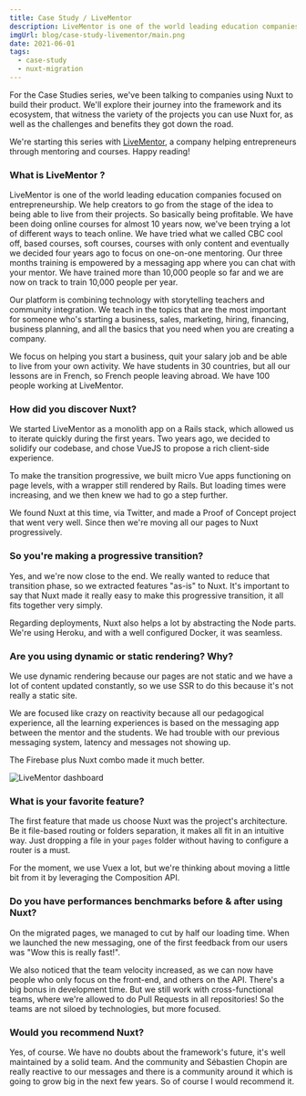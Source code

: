 ```yaml
---
title: Case Study / LiveMentor
description: LiveMentor is one of the world leading education companies focused on entrepreneurship. They decided to migrate their existing front-end to Nuxt. We met with Romain and Alexandre to talk about their journey.
imgUrl: blog/case-study-livementor/main.png
date: 2021-06-01
tags:
  - case-study
  - nuxt-migration
---
```


For the Case Studies series, we've been talking to companies using Nuxt to build their product. We'll explore their journey into the framework and its ecosystem, that witness the variety of the projects you can use Nuxt for, as well as the challenges and benefits they got down the road.

We're starting this series with [LiveMentor](https://www.livementor.com/), a company helping entrepreneurs through mentoring and courses. Happy reading!

### What is LiveMentor ?

LiveMentor is one of the world leading education companies focused on entrepreneurship. We help creators to go from the stage of the idea to being able to live from their projects. So basically being profitable. We have been doing online courses for almost 10 years now, we've been trying a lot of different ways to teach online. We have tried what we called CBC cool off, based courses, soft courses, courses with only content and eventually we decided four years ago to focus on one-on-one mentoring. Our three months training is empowered by a messaging app where you can chat with your mentor. We have trained more than 10,000 people so far and we are now on track to train 10,000 people per year.

Our platform is combining technology with storytelling teachers and community integration. We teach in the topics that are the most important for someone who's starting a business, sales, marketing, hiring, financing, business planning, and all the basics that you need when you are creating a company.

We focus on helping you start a business, quit your salary job and be able to live from your own activity. We have students in 30 countries, but all our lessons are in French, so French people leaving abroad. We have 100 people working at LiveMentor.

### How did you discover Nuxt?

We started LiveMentor as a monolith app on a Rails stack, which allowed us to iterate quickly during the first years. Two years ago, we decided to solidify our codebase, and chose VueJS to propose a rich client-side experience.

To make the transition progressive, we built micro Vue apps functioning on page levels, with a wrapper still rendered by Rails. But loading times were increasing, and we then knew we had to go a step further.

We found Nuxt at this time, via Twitter, and made a Proof of Concept project that went very well. Since then we're moving all our pages to Nuxt progressively.

### So you're making a progressive transition?

Yes, and we're now close to the end. We really wanted to reduce that transition phase, so we extracted features "as-is" to Nuxt. It's important to say that Nuxt made it really easy to make this progressive transition, it all fits together very simply.

Regarding deployments, Nuxt also helps a lot by abstracting the Node parts. We're using Heroku, and with a well configured Docker, it was seamless.

### Are you using dynamic or static rendering? Why?

We use dynamic rendering because our pages are not static and we have a lot of content updated constantly, so we use SSR to do this because it's not really a static site.

We are focused like crazy on reactivity because all our pedagogical experience, all the learning experiences is based on the messaging app between the mentor and the students. We had trouble with our previous messaging system, latency and messages not showing up.

The Firebase plus Nuxt combo made it much better.

![LiveMentor dashboard](case-study-livementor/mockup-m1-3.png)

### What is your favorite feature?

The first feature that made us choose Nuxt was the project's architecture. Be it file-based routing or folders separation, it makes all fit in an intuitive way. Just dropping a file in your `pages` folder without having to configure a router is a must.

For the moment, we use Vuex a lot, but we're thinking about moving a little bit from it by leveraging the Composition API.

### Do you have performances benchmarks before & after using Nuxt?

On the migrated pages, we managed to cut by half our loading time. When we launched the new messaging, one of the first feedback from our users was "Wow this is really fast!".

We also noticed that the team velocity increased, as we can now have people who only focus on the front-end, and others on the API. There's a big bonus in development time. But we still work with cross-functional teams, where we're allowed to do Pull Requests in all repositories! So the teams are not siloed by technologies, but more focused.

### Would you recommend Nuxt?

Yes, of course. We have no doubts about the framework's future, it's well maintained by a solid team. And the community and Sébastien Chopin are really reactive to our messages and there is a community around it which is going to grow big in the next few years. So of course I would recommend it.
